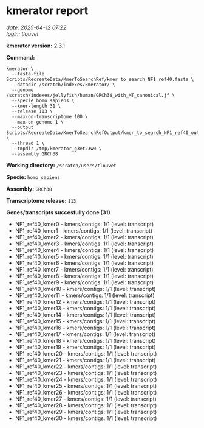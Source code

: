 # kmerator report
*date: 2025-04-12 07:22*  
*login: tlouvet*

**kmerator version:** 2.3.1

**Command:**

```
kmerator \
  --fasta-file Scripts/RecreateData/KmerToSearchRef/kmer_to_search_NF1_ref40.fasta \
  --datadir /scratch/indexes/kmerator/ \
  --genome /scratch/indexes/jellyfish/human/GRCh38_with_MT_canonical.jf \
  --specie homo_sapiens \
  --kmer-length 31 \
  --release 113 \
  --max-on-transcriptome 100 \
  --max-on-genome 1 \
  --output Scripts/RecreateData/KmerToSearchRefOutput/kmer_to_search_NF1_ref40_output \
  --thread 1 \
  --tmpdir /tmp/kmerator_g3et23w0 \
  --assembly GRCh38
```

**Working directory:** `/scratch/users/tlouvet`

**Specie:** `homo_sapiens`

**Assembly:** `GRCh38`

**Transcriptome release:** `113`

**Genes/transcripts succesfully done (31)**

- NF1_ref40_kmer0 - kmers/contigs: 1/1 (level: transcript)
- NF1_ref40_kmer1 - kmers/contigs: 1/1 (level: transcript)
- NF1_ref40_kmer2 - kmers/contigs: 1/1 (level: transcript)
- NF1_ref40_kmer3 - kmers/contigs: 1/1 (level: transcript)
- NF1_ref40_kmer4 - kmers/contigs: 1/1 (level: transcript)
- NF1_ref40_kmer5 - kmers/contigs: 1/1 (level: transcript)
- NF1_ref40_kmer6 - kmers/contigs: 1/1 (level: transcript)
- NF1_ref40_kmer7 - kmers/contigs: 1/1 (level: transcript)
- NF1_ref40_kmer8 - kmers/contigs: 1/1 (level: transcript)
- NF1_ref40_kmer9 - kmers/contigs: 1/1 (level: transcript)
- NF1_ref40_kmer10 - kmers/contigs: 1/1 (level: transcript)
- NF1_ref40_kmer11 - kmers/contigs: 1/1 (level: transcript)
- NF1_ref40_kmer12 - kmers/contigs: 1/1 (level: transcript)
- NF1_ref40_kmer13 - kmers/contigs: 1/1 (level: transcript)
- NF1_ref40_kmer14 - kmers/contigs: 1/1 (level: transcript)
- NF1_ref40_kmer15 - kmers/contigs: 1/1 (level: transcript)
- NF1_ref40_kmer16 - kmers/contigs: 1/1 (level: transcript)
- NF1_ref40_kmer17 - kmers/contigs: 1/1 (level: transcript)
- NF1_ref40_kmer18 - kmers/contigs: 1/1 (level: transcript)
- NF1_ref40_kmer19 - kmers/contigs: 1/1 (level: transcript)
- NF1_ref40_kmer20 - kmers/contigs: 1/1 (level: transcript)
- NF1_ref40_kmer21 - kmers/contigs: 1/1 (level: transcript)
- NF1_ref40_kmer22 - kmers/contigs: 1/1 (level: transcript)
- NF1_ref40_kmer23 - kmers/contigs: 1/1 (level: transcript)
- NF1_ref40_kmer24 - kmers/contigs: 1/1 (level: transcript)
- NF1_ref40_kmer25 - kmers/contigs: 1/1 (level: transcript)
- NF1_ref40_kmer26 - kmers/contigs: 1/1 (level: transcript)
- NF1_ref40_kmer27 - kmers/contigs: 1/1 (level: transcript)
- NF1_ref40_kmer28 - kmers/contigs: 1/1 (level: transcript)
- NF1_ref40_kmer29 - kmers/contigs: 1/1 (level: transcript)
- NF1_ref40_kmer30 - kmers/contigs: 1/1 (level: transcript)
